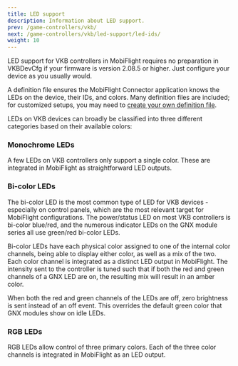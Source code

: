 ```yaml
---
title: LED support
description: Information about LED support.
prev: /game-controllers/vkb/
next: /game-controllers/vkb/led-support/led-ids/
weight: 10
---
```


LED support for VKB controllers in MobiFlight requires no preparation in VKBDevCfg if your firmware is version 2.08.5 or higher. Just configure your device as you usually would.

A definition file ensures the MobiFlight Connector application knows the LEDs on the device, their IDs, and colors. Many definition files are included; for customized setups, you may need to [create your own definition file](/game-controllers/vkb/create-definition).

LEDs on VKB devices can broadly be classified into three different categories based on their available colors:

### Monochrome LEDs

A few LEDs on VKB controllers only support a single color. These are integrated in MobiFlight as straightforward LED outputs.

### Bi-color LEDs

The bi-color LED is the most common type of LED for VKB devices - especially on control panels, which are the most relevant target for MobiFlight configurations. The power/status LED on most VKB controllers is bi-color blue/red, and the numerous indicator LEDs on the GNX module series all use green/red bi-color LEDs.

Bi-color LEDs have each physical color assigned to one of the internal color channels, being able to display either color, as well as a mix of the two. Each color channel is integrated as a distinct LED output in MobiFlight. The intensity sent to the controller is tuned such that if both the red and green channels of a GNX LED are on, the resulting mix will result in an amber color.

When both the red and green channels of the LEDs are off, zero brightness is sent instead of an off event. This overrides the default green color that GNX modules show on idle LEDs.

### RGB LEDs

RGB LEDs allow control of three primary colors. Each of the three color channels is integrated in MobiFlight as an LED output.
